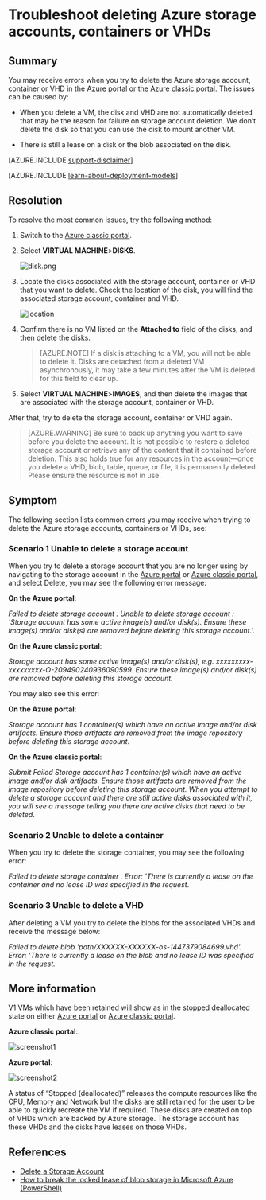 <properties
	pageTitle="Troubleshoot deleting Azure storage accounts, containers or VHDs| Microsoft Azure"
	description="Troubleshoot deleting Azure storage accounts, containers or VHDs"
	services="storage"
	documentationCenter=""
	authors="genlin"
	manager="felixwu"
	editor=""
	tags="storage"/>

<tags
	ms.service="storage"
	ms.workload="na"
	ms.tgt_pltfrm="na"
	ms.devlang="na"
	ms.topic="article"
	ms.date="03/17/2016"
	ms.author="genli"/>

# Troubleshoot deleting Azure storage accounts, containers or VHDs

## Summary
You may receive errors when you try to delete the Azure storage account, container or VHD in the [Azure portal](https://portal.azure.com/) or the [Azure classic portal](https://manage.windowsazure.com/). The issues can be caused by:

-	When you delete a VM, the disk and VHD are not automatically deleted that may be the reason for failure on storage account deletion. We don’t delete the disk so that you can use the disk to mount another VM.

-	There is still a lease on a disk or the blob associated on the disk.

[AZURE.INCLUDE [support-disclaimer](../../includes/support-disclaimer.md)]

[AZURE.INCLUDE [learn-about-deployment-models](../../includes/learn-about-deployment-models-both-include.md)]

## Resolution
To resolve the most common issues, try the following method:

1. Switch to the [Azure classic portal](https://manage.windowsazure.com/).
2. Select **VIRTUAL MACHINE**>**DISKS**.

	![disk.png](./media/storage-cannot-delete-storage-account-container-vhd/VMUI.png)

3. Locate the disks associated with the storage account, container or VHD that you want to delete. Check the location of the disk, you will find the associated storage account, container and VHD.

	![location](./media/storage-cannot-delete-storage-account-container-vhd/DiskLocation.png)

4. Confirm there is no VM listed on the **Attached to** field of the disks, and then delete the disks.

 	> [AZURE.NOTE] If a disk is attaching to a VM, you will not be able to delete it. Disks are detached from a deleted VM asynchronously, it may take a few minutes after the VM is deleted for this field to clear up.

5. Select **VIRTUAL MACHINE**>**IMAGES**, and then delete the images that are associated with the storage account, container or VHD.

After that, try to delete the storage account, container or VHD again.

> [AZURE.WARNING] Be sure to back up anything you want to save before you delete the account. It is not possible to restore a deleted storage account or retrieve any of the content that it contained before deletion. This also holds true for any resources in the account—once you delete a VHD, blob, table, queue, or file, it is permanently deleted. Please ensure the resource is not in use.

## Symptom

The following section lists common errors you may receive when trying to delete the Azure storage accounts, containers or VHDs, see:

### Scenario 1 Unable to delete a storage account

When you try to delete a storage account that you are no longer using by navigating to the storage account in the [Azure portal](https://portal.azure.com/) or [Azure classic portal](https://manage.windowsazure.com/), and select Delete, you may see the following error message:

**On the Azure portal**:

*Failed to delete storage account <vm-storage-account-name>. Unable to delete storage account <vm-storage-account-name>: 'Storage account <vm-storage-account-name> has some active image(s) and/or disk(s). Ensure these image(s) and/or disk(s) are removed before deleting this storage account.'.*

**On the Azure classic portal**:

*Storage account <vm-storage-account-name> has some active image(s) and/or disk(s), e.g. xxxxxxxxx- xxxxxxxxx-O-209490240936090599. Ensure these image(s) and/or disk(s) are removed before deleting this storage account.*

You may also see this error:

**On the Azure portal**:

*Storage account <vm-storage-account-name> has 1 container(s) which have an active image and/or disk artifacts. Ensure those artifacts are removed from the image repository before deleting this storage account*.

**On the Azure classic portal**:

*Submit Failed
Storage account <vm-storage-account-name> has 1 container(s) which have an active image and/or disk artifacts. Ensure those artifacts are removed from the image repository before deleting this storage account.
When you attempt to delete a storage account and there are still active disks associated with it, you will see a message telling you there are active disks that need to be deleted*.

### Scenario 2 Unable to delete a container

When you try to delete the storage container, you may see the following error:

*Failed to delete storage container <container name>. Error: 'There is currently a lease on the container and no lease ID was specified in the request*.

### Scenario 3 Unable to delete a VHD

After deleting a VM you try to delete the blobs for the associated VHDs and receive the message below:

*Failed to delete blob 'path/XXXXXX-XXXXXX-os-1447379084699.vhd'. Error: 'There is currently a lease on the blob and no lease ID was specified in the request.*

## More information

V1 VMs which have been retained will show as in the stopped deallocated state on either [Azure portal](https://portal.azure.com/) or [Azure classic portal](https://manage.windowsazure.com/).

**Azure classic portal**:

![screenshot1](./media/storage-cannot-delete-storage-account-container-vhd/moreinfo1.png)

**Azure portal**:

![screenshot2](./media/storage-cannot-delete-storage-account-container-vhd/moreinfo2.png)

A status of “Stopped (deallocated)” releases the compute resources like the CPU, Memory and Network but the disks are still retained for the user to be able to quickly recreate the VM if required. These disks are created on top of VHDs which are backed by Azure storage. The storage account has these VHDs and the disks have leases on those VHDs.

## References

- [Delete a Storage Account](storage-create-storage-account.md#delete-a-storage-account)
- [How to break the locked lease of blob storage in Microsoft Azure (PowerShell)](https://gallery.technet.microsoft.com/scriptcenter/How-to-break-the-locked-c2cd6492)
